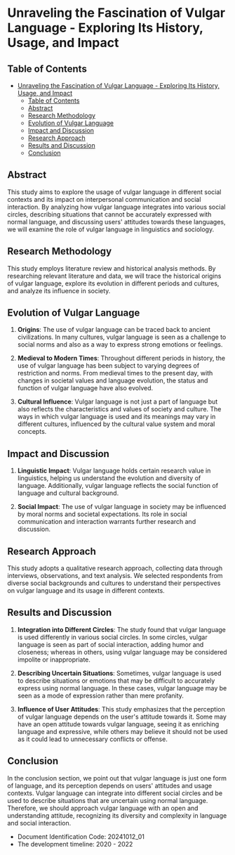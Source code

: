 # Unraveling the Fascination of Vulgar Language - Exploring Its History, Usage, and Impact

## Table of Contents
- [Unraveling the Fascination of Vulgar Language - Exploring Its History, Usage, and Impact](#unraveling-the-fascination-of-vulgar-language---exploring-its-history-usage-and-impact)
  - [Table of Contents](#table-of-contents)
  - [Abstract](#abstract)
  - [Research Methodology](#research-methodology)
  - [Evolution of Vulgar Language](#evolution-of-vulgar-language)
  - [Impact and Discussion](#impact-and-discussion)
  - [Research Approach](#research-approach)
  - [Results and Discussion](#results-and-discussion)
  - [Conclusion](#conclusion)

## Abstract
This study aims to explore the usage of vulgar language in different social contexts and its impact on interpersonal communication and social interaction. By analyzing how vulgar language integrates into various social circles, describing situations that cannot be accurately expressed with normal language, and discussing users' attitudes towards these languages, we will examine the role of vulgar language in linguistics and sociology.

## Research Methodology
This study employs literature review and historical analysis methods. By researching relevant literature and data, we will trace the historical origins of vulgar language, explore its evolution in different periods and cultures, and analyze its influence in society.

## Evolution of Vulgar Language
1. **Origins**: The use of vulgar language can be traced back to ancient civilizations. In many cultures, vulgar language is seen as a challenge to social norms and also as a way to express strong emotions or feelings.

2. **Medieval to Modern Times**: Throughout different periods in history, the use of vulgar language has been subject to varying degrees of restriction and norms. From medieval times to the present day, with changes in societal values and language evolution, the status and function of vulgar language have also evolved.

3. **Cultural Influence**: Vulgar language is not just a part of language but also reflects the characteristics and values of society and culture. The ways in which vulgar language is used and its meanings may vary in different cultures, influenced by the cultural value system and moral concepts.

## Impact and Discussion
1. **Linguistic Impact**: Vulgar language holds certain research value in linguistics, helping us understand the evolution and diversity of language. Additionally, vulgar language reflects the social function of language and cultural background.

2. **Social Impact**: The use of vulgar language in society may be influenced by moral norms and societal expectations. Its role in social communication and interaction warrants further research and discussion.

## Research Approach
This study adopts a qualitative research approach, collecting data through interviews, observations, and text analysis. We selected respondents from diverse social backgrounds and cultures to understand their perspectives on vulgar language and its usage in different contexts.

## Results and Discussion
1. **Integration into Different Circles**: The study found that vulgar language is used differently in various social circles. In some circles, vulgar language is seen as part of social interaction, adding humor and closeness; whereas in others, using vulgar language may be considered impolite or inappropriate.

2. **Describing Uncertain Situations**: Sometimes, vulgar language is used to describe situations or emotions that may be difficult to accurately express using normal language. In these cases, vulgar language may be seen as a mode of expression rather than mere profanity.

3. **Influence of User Attitudes**: This study emphasizes that the perception of vulgar language depends on the user's attitude towards it. Some may have an open attitude towards vulgar language, seeing it as enriching language and expressive, while others may believe it should not be used as it could lead to unnecessary conflicts or offense.

## Conclusion
In the conclusion section, we point out that vulgar language is just one form of language, and its perception depends on users' attitudes and usage contexts. Vulgar language can integrate into different social circles and be used to describe situations that are uncertain using normal language. Therefore, we should approach vulgar language with an open and understanding attitude, recognizing its diversity and complexity in language and social interaction.

- Document Identification Code: 20241012_01
- The development timeline: 2020 - 2022